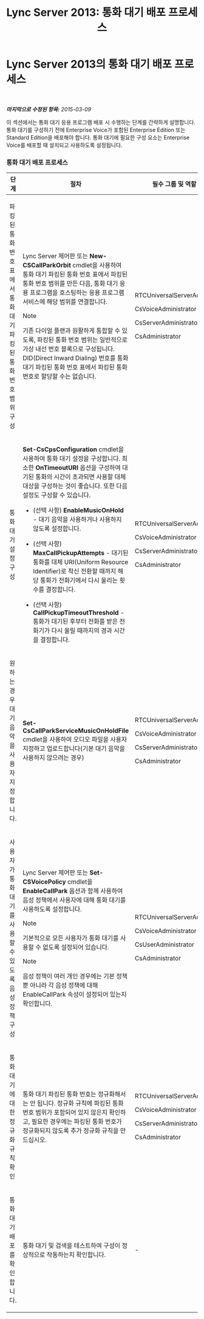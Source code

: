 ﻿---
title: 'Lync Server 2013: 통화 대기 배포 프로세스'
TOCTitle: 통화 대기 배포 프로세스
ms:assetid: 2000d672-a85f-4262-9d69-0bee9ae3709a
ms:mtpsurl: https://technet.microsoft.com/ko-kr/library/Gg398283(v=OCS.15)
ms:contentKeyID: 49303019
ms.date: 08/10/2015
mtps_version: v=OCS.15
ms.translationtype: HT
---

# Lync Server 2013의 통화 대기 배포 프로세스

 

_**마지막으로 수정된 항목:** 2015-03-09_

이 섹션에서는 통화 대기 응용 프로그램 배포 시 수행하는 단계를 간략하게 설명합니다. 통화 대기를 구성하기 전에 Enterprise Voice가 포함된 Enterprise Edition 또는 Standard Edition을 배포해야 합니다. 통화 대기에 필요한 구성 요소는 Enterprise Voice를 배포할 때 설치되고 사용하도록 설정됩니다.

### 통화 대기 배포 프로세스

<table>
<colgroup>
<col style="width: 25%" />
<col style="width: 25%" />
<col style="width: 25%" />
<col style="width: 25%" />
</colgroup>
<thead>
<tr class="header">
<th>단계</th>
<th>절차</th>
<th>필수 그룹 및 역할</th>
<th>배포 설명서</th>
</tr>
</thead>
<tbody>
<tr class="odd">
<td><p>파킹된 통화 번호 표에서 통화 대기 파킹된 통화 번호 범위 구성</p></td>
<td><p>Lync Server 제어판 또는 <strong>New-CSCallParkOrbit</strong> cmdlet을 사용하여 통화 대기 파킹된 통화 번호 표에서 파킹된 통화 번호 범위를 만든 다음, 통화 대기 응용 프로그램을 호스팅하는 응용 프로그램 서비스에 해당 범위를 연결합니다.</p>


> [!NOTE]
> 기존 다이얼 플랜과 원활하게 통합할 수 있도록, 파킹된 통화 번호 범위는 일반적으로 가상 내선 번호 블록으로 구성됩니다. DID(Direct Inward Dialing) 번호를 통화 대기 파킹된 통화 번호 표에서 파킹된 통화 번호로 할당할 수는 없습니다.


</td>
<td><p>RTCUniversalServerAdmins</p>
<p>CsVoiceAdministrator</p>
<p>CsServerAdministrator</p>
<p>CsAdministrator</p></td>
<td><p><a href="lync-server-2013-create-or-modify-a-call-park-orbit-range.md">Lync Server 2013에서 통화 대기 번호 범위 만들기 또는 수정</a></p></td>
</tr>
<tr class="even">
<td><p>통화 대기 설정 구성</p></td>
<td><p><strong>Set-CsCpsConfiguration</strong> cmdlet을 사용하여 통화 대기 설정을 구성합니다. 최소한 <strong>OnTimeoutURI</strong> 옵션을 구성하여 대기된 통화의 시간이 초과되면 사용할 대체 대상을 구성하는 것이 좋습니다. 또한 다음 설정도 구성할 수 있습니다.</p>
<ul>
<li><p>(선택 사항) <strong>EnableMusicOnHold</strong> - 대기 음악을 사용하거나 사용하지 않도록 설정합니다.</p></li>
<li><p>(선택 사항) <strong>MaxCallPickupAttempts</strong> - 대기된 통화를 대체 URI(Uniform Resource Identifier)로 착신 전환할 때까지 해당 통화가 전화기에서 다시 울리는 횟수를 결정합니다.</p></li>
<li><p>(선택 사항) <strong>CallPickupTimeoutThreshold</strong> - 통화가 대기된 후부터 전화를 받은 전화기가 다시 울릴 때까지의 경과 시간을 결정합니다.</p></li>
</ul></td>
<td><p>RTCUniversalServerAdmins</p>
<p>CsVoiceAdministrator</p>
<p>CsServerAdministrator</p>
<p>CsAdministrator</p></td>
<td><p><a href="lync-server-2013-configure-call-park-settings.md">Lync Server 2013에서 통화 대기 설정 구성</a></p></td>
</tr>
<tr class="odd">
<td><p>원하는 경우 대기 음악을 사용자 지정합니다.</p></td>
<td><p><strong>Set-CsCallParkServiceMusicOnHoldFile</strong> cmdlet을 사용하여 오디오 파일을 사용자 지정하고 업로드합니다(기본 대기 음악을 사용하지 않으려는 경우)</p></td>
<td><p>RTCUniversalServerAdmins</p>
<p>CsVoiceAdministrator</p>
<p>CsServerAdministrator</p>
<p>CsAdministrator</p></td>
<td><p><a href="lync-server-2013-customize-call-park-music-on-hold.md">Lync Server 2013에서 통화 대기 음악 사용자 지정</a></p></td>
</tr>
<tr class="even">
<td><p>사용자가 통화 대기를 사용할 수 있도록 음성 정책 구성</p></td>
<td><p>Lync Server 제어판 또는 <strong>Set-CSVoicePolicy</strong> cmdlet을 <strong>EnableCallPark</strong> 옵션과 함께 사용하여 음성 정책에서 사용자에 대해 통화 대기를 사용하도록 설정합니다.</p>


> [!NOTE]
> 기본적으로 모든 사용자가 통화 대기를 사용할 수 없도록 설정되어 있습니다.





> [!NOTE]
> 음성 정책이 여러 개인 경우에는 기본 정책뿐 아니라 각 음성 정책에 대해 EnableCallPark 속성이 설정되어 있는지 확인합니다.


</td>
<td><p>RTCUniversalServerAdmins</p>
<p>CsVoiceAdministrator</p>
<p>CsUserAdministrator</p>
<p>CsAdministrator</p></td>
<td><p><a href="lync-server-2013-enable-call-park-for-users.md">Lync Server 2013에서 사용자에 대해 통화 대기를 사용하도록 설정</a></p></td>
</tr>
<tr class="odd">
<td><p>통화 대기에 대한 정규화 규칙 확인</p></td>
<td><p>통화 대기 파킹된 통화 번호는 정규화해서는 안 됩니다. 정규화 규칙에 파킹된 통화 번호 범위가 포함되어 있지 않은지 확인하고, 필요한 경우에는 파킹된 통화 번호가 정규화되지 않도록 추가 정규화 규칙을 만드십시오.</p></td>
<td><p>RTCUniversalServerAdmins</p>
<p>CsVoiceAdministrator</p>
<p>CsServerAdministrator</p>
<p>CsAdministrator</p></td>
<td><p><a href="lync-server-2013-verify-normalization-rules-for-call-park.md">Lync Server 2013에서 통화 대기에 대한 정규화 규칙 확인</a></p></td>
</tr>
<tr class="even">
<td><p>통화 대기 배포를 확인합니다.</p></td>
<td><p>통화 대기 및 검색을 테스트하여 구성이 정상적으로 작동하는지 확인합니다.</p></td>
<td><p>-</p></td>
<td><p><a href="lync-server-2013-optional-verify-call-park-deployment.md">(선택 사항) Lync Server 2013에서 통화 대기 배포 확인</a></p></td>
</tr>
</tbody>
</table>

